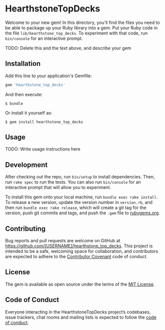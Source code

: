 # HearthstoneTopDecks

Welcome to your new gem! In this directory, you'll find the files you need to be able to package up your Ruby library into a gem. Put your Ruby code in the file `lib/hearthstone_top_decks`. To experiment with that code, run `bin/console` for an interactive prompt.

TODO: Delete this and the text above, and describe your gem

## Installation

Add this line to your application's Gemfile:

```ruby
gem 'hearthstone_top_decks'
```

And then execute:

    $ bundle

Or install it yourself as:

    $ gem install hearthstone_top_decks

## Usage

TODO: Write usage instructions here

## Development

After checking out the repo, run `bin/setup` to install dependencies. Then, run `rake spec` to run the tests. You can also run `bin/console` for an interactive prompt that will allow you to experiment.

To install this gem onto your local machine, run `bundle exec rake install`. To release a new version, update the version number in `version.rb`, and then run `bundle exec rake release`, which will create a git tag for the version, push git commits and tags, and push the `.gem` file to [rubygems.org](https://rubygems.org).

## Contributing

Bug reports and pull requests are welcome on GitHub at https://github.com/[USERNAME]/hearthstone_top_decks. This project is intended to be a safe, welcoming space for collaboration, and contributors are expected to adhere to the [Contributor Covenant](http://contributor-covenant.org) code of conduct.

## License

The gem is available as open source under the terms of the [MIT License](https://opensource.org/licenses/MIT).

## Code of Conduct

Everyone interacting in the HearthstoneTopDecks project’s codebases, issue trackers, chat rooms and mailing lists is expected to follow the [code of conduct](https://github.com/[USERNAME]/hearthstone_top_decks/blob/master/CODE_OF_CONDUCT.md).
